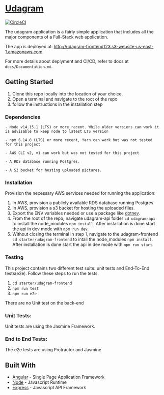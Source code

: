 # [Udagram](http://udagram-frontend123.s3-website-us-east-1.amazonaws.com/)

[![CircleCI](https://circleci.com/gh/Ahmed9914/nd0067-c4-deployment-process-project-starter/tree/master.svg?style=svg)](https://circleci.com/gh/Ahmed9914/nd0067-c4-deployment-process-project-starter/tree/master)

The udagram application is a fairly simple application that includes all the major components of a Full-Stack web application.

The app is deployed at: http://udagram-frontend123.s3-website-us-east-1.amazonaws.com.

For more details about deplyment and CI/CD, refer to docs at `docs/Documentation.md`.


## Getting Started

1. Clone this repo locally into the location of your choice.
2. Open a terminal and navigate to the root of the repo
3. follow the instructions in the installation step


### Dependencies

```
- Node v14.15.1 (LTS) or more recent. While older versions can work it is advisable to keep node to latest LTS version

- npm 6.14.8 (LTS) or more recent, Yarn can work but was not tested for this project

- AWS CLI v2, v1 can work but was not tested for this project

- A RDS database running Postgres.

- A S3 bucket for hosting uploaded pictures.

```

### Installation

Provision the necessary AWS services needed for running the application:

1. In AWS, provision a publicly available RDS database running Postgres.
1. In AWS, provision a s3 bucket for hosting the uploaded files.
1. Export the ENV variables needed or use a package like [dotnev](https://www.npmjs.com/package/dotenv).
1. From the root of the repo, navigate udagram-api folder `cd udagram-api` to install the node_modules `npm install`. After installation is done start the api in dev mode with `npm run dev`.
1. Without closing the terminal in step 1, navigate to the udagram-frontend `cd starter/udagram-frontend` to intall the node_modules `npm install`. After installation is done start the api in dev mode with `npm run start`.

### Testing

This project contains two different test suite: unit tests and End-To-End tests(e2e). Follow these steps to run the tests.

1. `cd starter/udagram-frontend`
1. `npm run test`
1. `npm run e2e`

There are no Unit test on the back-end

### Unit Tests:

Unit tests are using the Jasmine Framework.

### End to End Tests:

The e2e tests are using Protractor and Jasmine.

## Built With

- [Angular](https://angular.io/) - Single Page Application Framework
- [Node](https://nodejs.org) - Javascript Runtime
- [Express](https://expressjs.com/) - Javascript API Framework


